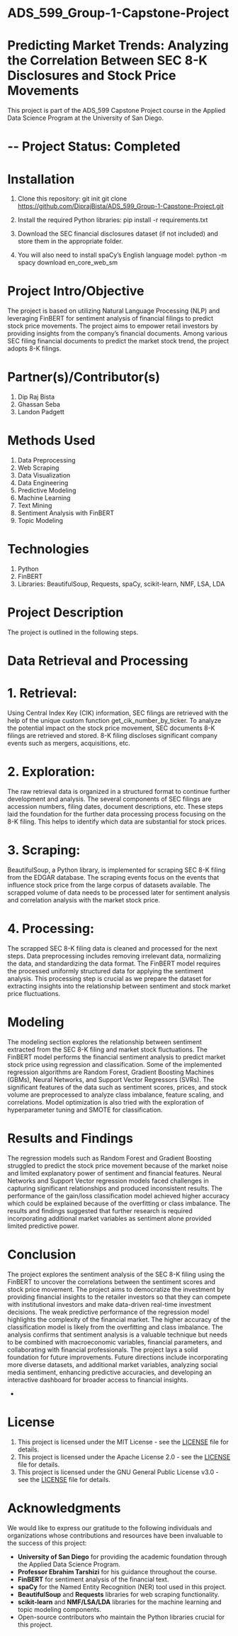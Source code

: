 # ADS_599_Group-1-Capstone-Project

# Predicting Market Trends: Analyzing the Correlation Between SEC 8-K Disclosures and Stock Price Movements 

This project is part of the ADS_599 Capstone Project course in the Applied Data Science Program at the University of San Diego.

# -- Project Status: Completed

# Installation
1. Clone this repository:
git init
git clone https://github.com/DiprajBista/ADS_599_Group-1-Capstone-Project.git

2. Install the required Python libraries:
pip install -r requirements.txt

3. Download the SEC financial disclosures dataset (if not included) and store them in the appropriate folder.

4. You will also need to install spaCy’s English language model:
python -m spacy download en_core_web_sm

# Project Intro/Objective
The project is based on utilizing Natural Language Processing (NLP) and leveraging FinBERT for sentiment analysis of financial filings to predict stock price movements. The project aims to empower retail investors by providing insights from the company’s financial documents. Among various SEC filing financial documents to predict the market stock trend, the project adopts 8-K filings.  

# Partner(s)/Contributor(s)
1. Dip Raj Bista
2. Ghassan Seba 
3. Landon Padgett

# Methods Used
1. Data Preprocessing
2. Web Scraping
3. Data Visualization
4. Data Engineering
5. Predictive Modeling
6. Machine Learning
7. Text Mining
8. Sentiment Analysis with FinBERT
9. Topic Modeling

# Technologies
1. Python
2. FinBERT
3. Libraries: BeautifulSoup, Requests, spaCy, scikit-learn, NMF, LSA, LDA

# Project Description
The project is outlined in the following steps.

# Data Retrieval and Processing
# 1.	Retrieval:
Using Central Index Key (CIK) information, SEC filings are retrieved with the help of the unique custom function get_cik_number_by_ticker. To analyze the potential impact on the stock price movement, SEC documents 8-K filings are retrieved and stored. 8-K filing discloses significant company events such as mergers, acquisitions, etc. 

# 2.	Exploration: 
The raw retrieval data is organized in a structured format to continue further development and analysis. The several components of SEC filings are accession numbers, filing dates, document descriptions, etc. These steps laid the foundation for the further data processing process focusing on the 8-K filing. This helps to identify which data are substantial for stock prices. 

# 3.	Scraping: 
BeautifulSoup, a Python library, is implemented for scraping SEC 8-K filing from the EDGAR database. The scraping events focus on the events that influence stock price from the large corpus of datasets available. The scrapped volume of data needs to be processed later for sentiment analysis and correlation analysis with the market stock price.   

# 4.	Processing:
The scrapped SEC 8-K filing data is cleaned and processed for the  next steps. Data preprocessing includes removing irrelevant data, normalizing the data, and standardizing the data format. The FinBERT model requires the processed uniformly structured data for applying the sentiment analysis. This processing step is crucial as we prepare the dataset for extracting insights into the relationship between sentiment and stock market price fluctuations. 
  
# Modeling
The modeling section explores the relationship between sentiment extracted from the SEC 8-K filing and market stock fluctuations. The FinBERT model performs the financial sentiment analysis to predict market stock price using regression and classification. Some of the implemented regression algorithms are  Random Forest, Gradient Boosting Machines (GBMs), Neural Networks, and Support Vector Regressors (SVRs). The significant features of the data such as sentiment scores, prices, and stock volume are preprocessed to analyze class imbalance, feature scaling, and correlations. Model optimization is also tried with the exploration of hyperparameter tuning and SMOTE for classification.      

# Results and Findings 
The regression models such as Random Forest and Gradient Boosting struggled to predict the stock price movement because of the market noise and limited explanatory power of sentiment and financial features. Neural Networks and Support Vector regression models faced challenges in capturing significant relationships and produced inconsistent results. The performance of the gain/loss classification model achieved higher accuracy which could be explained because of the overfitting or class imbalance. The results and findings suggested that further research is required incorporating additional market variables as sentiment alone provided limited predictive power. 

# Conclusion
The project explores the sentiment analysis of the SEC 8-K filing using the FinBERT to uncover the correlations between the sentiment scores and stock price movement. The project aims to democratize the investment by providing financial insights to the retailer investors so that they can compete with institutional investors and make data-driven real-time investment decisions. The weak predictive performance of the regression model highlights the complexity of the financial market. The higher accuracy of the classification model is likely from the overfitting and class imbalance. The analysis confirms that sentiment analysis is a valuable technique but needs to be combined with macroeconomic variables, financial parameters, and collaborating with financial professionals. The project lays a solid foundation for future improvements. Future directions include incorporating more diverse datasets, and additional market variables, analyzing social media sentiment, enhancing predictive accuracies, and developing an interactive dashboard for broader access to financial insights.

+
# License
1. This project is licensed under the MIT License - see the [LICENSE](https://opensource.org/licenses/MIT) file for details.
2. This project is licensed under the Apache License 2.0 - see the [LICENSE](https://www.apache.org/licenses/LICENSE-2.0) file for details.
3. This project is licensed under the GNU General Public License v3.0 - see the [LICENSE](https://www.gnu.org/licenses/gpl-3.0.en.html) file for details.

# Acknowledgments

We would like to express our gratitude to the following individuals and organizations whose contributions and resources have been invaluable to the success of this project:

- **University of San Diego** for providing the academic foundation through the Applied Data Science Program.
- **Professor Ebrahim Tarshizi** for his guidance throughout the course.
- **FinBERT** for sentiment analysis of the financial text.
- **spaCy** for the Named Entity Recognition (NER) tool used in this project.
- **BeautifulSoup** and **Requests** libraries for web scraping functionality.
- **scikit-learn** and **NMF/LSA/LDA** libraries for the machine learning and topic modeling components.
- Open-source contributors who maintain the Python libraries crucial for this project.

